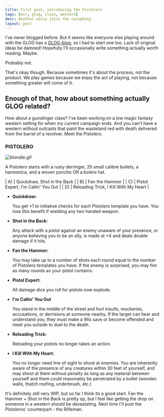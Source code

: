 ```yaml
---
title: First post, introducing the Pistolero
tags: [osr, glog, class, western]
desc: Another voice joins the cacophony
layout: post
---
```


I've never blogged before.
But it seems like everyone else playing around with the GLOG has a [GLOG-blog], so I had to start one too.
Lack of original ideas be damned!
Hopefully I'll occasionally write something actually worth reading.
Maybe.

Probably not.

That's okay though.
Because sometimes it's about the process, not the product.
We play games because we enjoy the act of playing, not because something greater will come of it.

## Enough of that, how about something actually GLOG related?
How about a gunslinger class?
I've been working on a low magic fantasy western setting for when my current campaign ends.
And you can't have a western without outcasts that paint the wasteland red with death delivered from the barrel of a revolver.  Meet the Pistolero.

### PISTOLERO

![blondie.gif](https://imgur.com/xutVeS1.gif)

A Pistolero starts with a rusty derringer, 25 small calibre bullets, a harmonica, and a woven poncho OR a bolero hat.

| A) | Quickdraw, Shot in the Back |
| B) | Fan the Hammer |
| C) | Pistol Expert, I'm Callin' You Out |
| D) | Reloading Trick, I Kill With My Heart |

* **Quickdraw:**
    
    You get +1 to initiative checks for each Pistolero template you have.
    You lose this benefit if wielding any two handed weapon.

* **Shot in the Back:**

    Any attack with a pistol against an enemy unaware of your presence,
    or anyone believing you to be an ally, is made at +4 and deals double damage if it hits.

* **Fan the Hammer:**

    You may take up to a number of shots each round equal to the number of Pistolero templates you have.
    If the enemy is surprised, you may fire as many rounds as your pistol contains.

* **Pistol Expert:**

    All damage dice you roll for pistols now explode.

* **I'm Callin' You Out**

    You stand in the middle of the street and hurl insults, mockeries, accusations, or derrisions at someone nearby.
    If the target can hear and understand you, they must make a Wis save or become offended and meet you outside to duel to the death.

* **Reloading Trick:**

    Reloading your pistols no longer takes an action.

* **I Kill With My Heart:**

    You no longer need line of sight to shoot at enemies.
    You are inherently aware of the presence of any creatures within 30 feet of yourself, and may shoot at them without penalty as long as any material between yourself and them could reasonably be penetrated by a bullet (wooden walls, thatch roofing, underbrush, etc.)

It's definitely still very WIP, but so far I think its a good start.
Fan the Hammer + Shot in the Back is pretty op,
but I feel like getting the drop on someone in a western should be devastating.
Next time I'll post the Pistoleros' counterpart - the Rifleman.

[GLOG-blog]: (https://diyanddragons.blogspot.com/2019/03/who-is-glogosphere.html)
